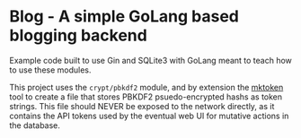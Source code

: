 # Blog - A simple GoLang based blogging backend

Example code built to use Gin and SQLite3 with GoLang meant to teach how to use these modules.

This project uses the `crypt/pbkdf2` module, and by extension the [mktoken](https://github.com/greeneg/mktoken) tool to create a file that stores PBKDF2 psuedo-encrypted hashs as token strings. This file should NEVER be exposed to the network directly, as it contains the API tokens used by the eventual web UI for mutative actions in the database.
